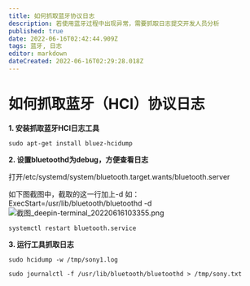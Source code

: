 ```yaml
---
title: 如何抓取蓝牙协议日志
description: 若使用蓝牙过程中出现异常，需要抓取日志提交开发人员分析
published: true
date: 2022-06-16T02:42:44.909Z
tags: 蓝牙, 日志
editor: markdown
dateCreated: 2022-06-16T02:29:28.018Z
---
```


# 如何抓取蓝牙（HCI）协议日志
**1. 安装抓取蓝牙HCI日志工具**

`sudo apt-get install bluez-hcidump`

**2. 设置bluetoothd为debug，方便查看日志**

打开/etc/systemd/system/bluetooth.target.wants/bluetooth.server

如下图截图中，截取的这一行加上-d 如：ExecStart=/usr/lib/bluetooth/bluetoothd -d
![截图_deepin-terminal_20220616103355.png](/for_trans/截图_deepin-terminal_20220616103355.png)

`systemctl restart bluetooth.service`

**3. 运行工具抓取日志**

`sudo hcidump -w /tmp/sony1.log`

`sudo journalctl -f /usr/lib/bluetooth/bluetoothd > /tmp/sony.txt`